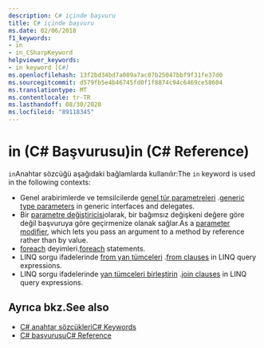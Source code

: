 ```yaml
---
description: C# içinde başvuru
title: C# içinde başvuru
ms.date: 02/06/2018
f1_keywords:
- in
- in_CSharpKeyword
helpviewer_keywords:
- in keyword [C#]
ms.openlocfilehash: 13f2bd34bd7a009a7ac07b25047bbf9f31fe37d0
ms.sourcegitcommit: d579fb5e4b46745fd0f1f8874c94c6469ce58604
ms.translationtype: MT
ms.contentlocale: tr-TR
ms.lasthandoff: 08/30/2020
ms.locfileid: "89118345"
---
```

# <a name="in-c-reference"></a><span data-ttu-id="7a57e-103">in (C# Başvurusu)</span><span class="sxs-lookup"><span data-stu-id="7a57e-103">in (C# Reference)</span></span>

<span data-ttu-id="7a57e-104">`in`Anahtar sözcüğü aşağıdaki bağlamlarda kullanılır:</span><span class="sxs-lookup"><span data-stu-id="7a57e-104">The `in` keyword is used in the following contexts:</span></span>  
  
- <span data-ttu-id="7a57e-105">Genel arabirimlerde ve temsilcilerde [genel tür parametreleri](in-generic-modifier.md) .</span><span class="sxs-lookup"><span data-stu-id="7a57e-105">[generic type parameters](in-generic-modifier.md) in generic interfaces and delegates.</span></span>
- <span data-ttu-id="7a57e-106">Bir [parametre değiştiricisi](in-parameter-modifier.md)olarak, bir bağımsız değişkeni değere göre değil başvuruya göre geçirmenize olanak sağlar.</span><span class="sxs-lookup"><span data-stu-id="7a57e-106">As a [parameter modifier](in-parameter-modifier.md), which lets you pass an argument to a method by reference rather than by value.</span></span>
- <span data-ttu-id="7a57e-107">[foreach](foreach-in.md) deyimleri.</span><span class="sxs-lookup"><span data-stu-id="7a57e-107">[foreach](foreach-in.md) statements.</span></span>
- <span data-ttu-id="7a57e-108">LINQ sorgu ifadelerinde [from yan tümceleri](from-clause.md) .</span><span class="sxs-lookup"><span data-stu-id="7a57e-108">[from clauses](from-clause.md) in LINQ query expressions.</span></span>
- <span data-ttu-id="7a57e-109">LINQ sorgu ifadelerinde [yan tümceleri birleştirin](join-clause.md) .</span><span class="sxs-lookup"><span data-stu-id="7a57e-109">[join clauses](join-clause.md) in LINQ query expressions.</span></span>
  
## <a name="see-also"></a><span data-ttu-id="7a57e-110">Ayrıca bkz.</span><span class="sxs-lookup"><span data-stu-id="7a57e-110">See also</span></span>

- [<span data-ttu-id="7a57e-111">C# anahtar sözcükleri</span><span class="sxs-lookup"><span data-stu-id="7a57e-111">C# Keywords</span></span>](index.md)
- [<span data-ttu-id="7a57e-112">C# başvurusu</span><span class="sxs-lookup"><span data-stu-id="7a57e-112">C# Reference</span></span>](../index.md)
